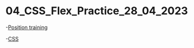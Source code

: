 # 04_CSS_Flex_Practice_28_04_2023

-[Position training](https://github.com/KS1502/04_CSS_Flex_Practice_28_04_2023/blob/main/index.html)

-[CSS](https://github.com/KS1502/04_CSS_Flex_Practice_28_04_2023/blob/main/style.css)
